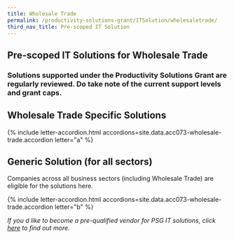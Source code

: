 ```yaml
---
title: Wholesale Trade
permalink: /productivity-solutions-grant/ITSolution/wholesaletrade/
third_nav_title: Pre-scoped IT Solution
---
```


## Pre-scoped IT Solutions for Wholesale Trade

### Solutions supported under the Productivity Solutions Grant are regularly reviewed. Do take note of the current support levels and grant caps.

##  Wholesale Trade Specific Solutions
{% include letter-accordion.html accordions=site.data.acc073-wholesale-trade.accordion letter="a" %}

## Generic Solution (for all sectors)
Companies across all business sectors (including  Wholesale Trade) are eligible for the solutions here.

{% include letter-accordion.html accordions=site.data.acc073-wholesale-trade.accordion letter="b" %}

_If you d like to become a pre-qualified vendor for PSG IT solutions, click <a target='_blank' href='https://www.imda.gov.sg/icmvendors' >here</a> to find out more._